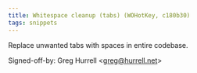 ```yaml
---
title: Whitespace cleanup (tabs) (WOHotKey, c180b30)
tags: snippets
---
```


Replace unwanted tabs with spaces in entire codebase.

Signed-off-by: Greg Hurrell &lt;greg@hurrell.net&gt;
